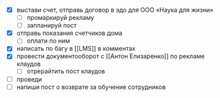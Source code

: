 - [x] выстави счет, отправь договор в эдо для ООО «Наука для жизни»
	- [ ] промаркируй рекламу
	- [ ] запланируй пост
- [x] отправь показания счетчиков дома
	- [ ] оплати по ним
- [x] написать по багу в [[LMS]] в комментах
- [x] провести документооборот с [[Антон Елизаренко]] по рекламе клаудов
	- [ ] отрерайтить пост клаудов
- [ ] проведи
- [ ] напиши пост о возврате за обучение сотрудников